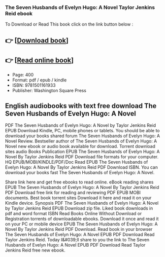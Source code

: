 ### The Seven Husbands of Evelyn Hugo: A Novel Taylor Jenkins Reid ebook

To Download or Read This book click on the link button below :

## 👉  [**[Download book](http://filesbooks.info/download.php?group=book&from=github.com&id=498961&lnk=1063 "Download book")**]

## 👉  [**[Read online book](http://filesbooks.info/download.php?group=book&from=github.com&id=498961&lnk=1063 "Read online book")**]


* Page: 400
* Format: pdf / epub / kindle
* ISBN: 9781501161933
* Publisher: Washington Square Press



## English audiobooks with text free download The Seven Husbands of Evelyn Hugo: A Novel


PDF The Seven Husbands of Evelyn Hugo: A Novel by Taylor Jenkins Reid EPUB Download Kindle, PC, mobile phones or tablets. You should be able to download your books shared forum The Seven Husbands of Evelyn Hugo: A Novel Review. Bestseller author of The Seven Husbands of Evelyn Hugo: A Novel new ebook or audio book available for download. Torrent download sites audio Books Publication EPUB The Seven Husbands of Evelyn Hugo: A Novel By Taylor Jenkins Reid PDF Download file formats for your computer. HQ EPUB/MOBI/KINDLE/PDF/Doc Read EPUB The Seven Husbands of Evelyn Hugo: A Novel By Taylor Jenkins Reid PDF Download ISBN. You can download your books fast The Seven Husbands of Evelyn Hugo: A Novel.

Share link here and get free ebooks to read online. eBook reading shares EPUB The Seven Husbands of Evelyn Hugo: A Novel By Taylor Jenkins Reid PDF Download free link for reading and reviewing PDF EPUB MOBI documents. Best book torrent sites Download it here and read it on your Kindle device. Synopsis PDF The Seven Husbands of Evelyn Hugo: A Novel by Taylor Jenkins Reid EPUB Download zip file. Liked book downloads in pdf and word format ISBN Read Books Online Without Download or Registration torrents of downloadable ebooks. Download it once and read it on your PC or mobile device EPUB The Seven Husbands of Evelyn Hugo: A Novel By Taylor Jenkins Reid PDF Download. Read book in your browser The Seven Husbands of Evelyn Hugo: A Novel EPUB PDF Download Read Taylor Jenkins Reid. Today I&amp;#039;ll share to you the link to The Seven Husbands of Evelyn Hugo: A Novel EPUB PDF Download Read Taylor Jenkins Reid free new ebook.





